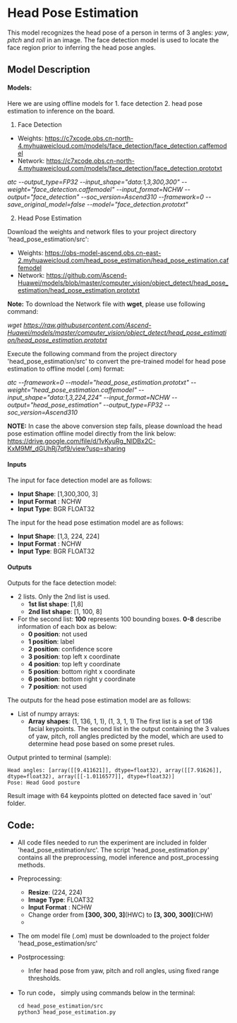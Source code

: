 # Head Pose Estimation
This model recognizes the head pose of a person in terms of 3 angles: *yaw*, *pitch* and *roll* in an image. The face detection model is used to locate the face region prior to inferring the head pose angles.

## Model Description

#### Models:
Here we are using offline models for 1. face detection 2. head pose estimation to inference on the board. 

1. Face Detection

- Weights: https://c7xcode.obs.cn-north-4.myhuaweicloud.com/models/face_detection/face_detection.caffemodel
- Network: https://c7xcode.obs.cn-north-4.myhuaweicloud.com/models/face_detection/face_detection.prototxt

*atc --output_type=FP32 --input_shape="data:1,3,300,300" --weight="face_detection.caffemodel" --input_format=NCHW --output="face_detection" --soc_version=Ascend310 
--framework=0 --save_original_model=false 
--model="face_detection.prototxt"*

2. Head Pose Estimation

Download the weights and network files to your project directory 'head_pose_estimation/src':

- Weights:
https://obs-model-ascend.obs.cn-east-2.myhuaweicloud.com/head_pose_estimation/head_pose_estimation.caffemodel
- Network: https://github.com/Ascend-Huawei/models/blob/master/computer_vision/object_detect/head_pose_estimation/head_pose_estimation.prototxt

**Note:** To download the Network file with **wget**, please use following command:

*wget https://raw.githubusercontent.com/Ascend-Huawei/models/master/computer_vision/object_detect/head_pose_estimation/head_pose_estimation.prototxt*


Execute the following command from the project directory 'head_pose_estimation/src' to convert the pre-trained model for head pose estimation to offline model (.om) format:

*atc --framework=0 --model="head_pose_estimation.prototxt"  --weight="head_pose_estimation.caffemodel" --input_shape="data:1,3,224,224" --input_format=NCHW --output="head_pose_estimation"  --output_type=FP32 --soc_version=Ascend310*

**NOTE:** In case the above conversion step fails, please download the head pose estimation offline model directly from the link below:
https://drive.google.com/file/d/1vKyuRg_NIDBx2C-KxM9Mf_dGUhRj7qf9/view?usp=sharing


#### Inputs
The input for face detection model are as follows:
- **Input Shape**: [1,300,300, 3]
- **Input Format** : NCHW
- **Input Type**: BGR FLOAT32

The input for the head pose estimation model are as follows:
- **Input Shape**: [1,3, 224, 224]
- **Input Format** : NCHW
- **Input Type**: BGR FLOAT32

#### Outputs

Outputs for the face detection model:

- 2 lists. Only the 2nd list is used.
  - **1st list shape**: [1,8]
  - **2nd list shape**: [1, 100, 8]
- For the second list: **100** represents 100 bounding boxes. **0-8** describe information of each box as below:
  - **0 position**: not used
  - **1 position**: label
  - **2 position**: confidence score
  - **3 position**: top left x coordinate
  - **4 position**: top left y coordinate
  - **5 position**: bottom right x coordinate
  - **6 position**: bottom right y coordinate
  - **7 position**: not used
  
The outputs for the head pose estimation model are as follows:
- List of numpy arrays: 
  - **Array shapes**: (1, 136, 1, 1), (1, 3, 1, 1)
The first list is a set of 136 facial keypoints. The second list in the output containing the 3 values of yaw, pitch, roll angles predicted by the model, which are used to determine head pose based on some preset rules.

Output printed to terminal (sample):
```
Head angles: [array([[9.411621]], dtype=float32), array([[7.91626]], dtype=float32), array([[-1.0116577]], dtype=float32)]
Pose: Head Good posture
```
Result image with 64 keypoints plotted on detected face saved in 'out' folder.

  
## Code:

  - All code files needed to run the experiment are included in folder 'head_pose_estimation/src'. The script 'head_pose_estimation.py' contains all the preprocessing, model inference and post_processing methods. 
  - Preprocessing: 
    - **Resize**: (224, 224)
    - **Image Type**: FLOAT32
    - **Input Format** : NCHW
    - Change order from **[300, 300, 3]**(HWC) to **[3, 300, 300]**(CHW)
    - 
  - The om model file (.om) must be downloaded to the project folder 'head_pose_estimation/src'
 
  - Postprocessing:
    - Infer head pose from yaw, pitch and roll angles, using fixed range thresholds.

    
  - To run code， simply using commands below in the terminal:
  
    ``` 
    cd head_pose_estimation/src
    python3 head_pose_estimation.py 
    ``` 












  














